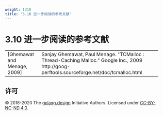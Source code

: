 ```yaml
---
weight: 1310
title: "3.10 进一步阅读的参考文献"
---
```


# 3.10 进一步阅读的参考文献

<table class="bib">

<tr>
<td>[Ghemawat and Menage, 2009]</td><td>Sanjay Ghemawat, Paul Menage. "TCMalloc : Thread-Caching Malloc." Google Inc., 2009 http://goog-perftools.sourceforge.net/doc/tcmalloc.html</td>
</tr>

</table>




## 许可

&copy; 2018-2020 The [golang.design](https://golang.design) Initiative Authors. Licensed under [CC-BY-NC-ND 4.0](https://creativecommons.org/licenses/by-nc-nd/4.0/).
